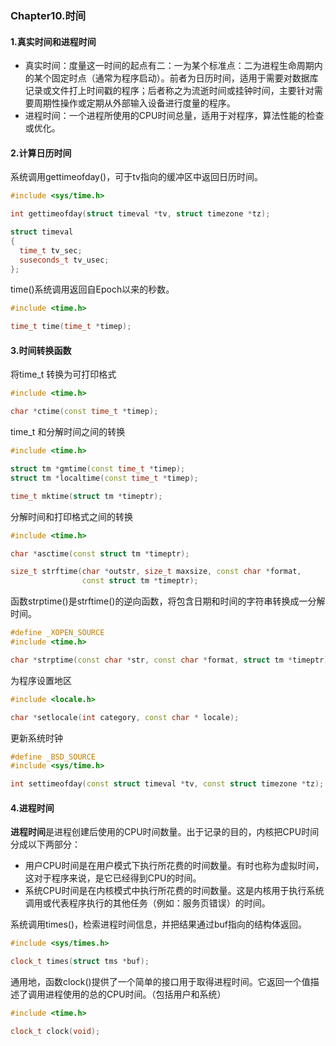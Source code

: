 ### Chapter10.时间

#### 1.真实时间和进程时间

+ 真实时间：度量这一时间的起点有二：一为某个标准点：二为进程生命周期内的某个固定时点（通常为程序启动）。前者为日历时间，适用于需要对数据库记录或文件打上时间戳的程序；后者称之为流逝时间或挂钟时间，主要针对需要周期性操作或定期从外部输入设备进行度量的程序。
+ 进程时间：一个进程所使用的CPU时间总量，适用于对程序，算法性能的检查或优化。



#### 2.计算日历时间

系统调用gettimeofday()，可于tv指向的缓冲区中返回日历时间。

```c++
#include <sys/time.h>

int gettimeofday(struct timeval *tv, struct timezone *tz);

struct timeval
{
  time_t tv_sec;
  suseconds_t tv_usec;
};
```

time()系统调用返回自Epoch以来的秒数。

```c++
#include <time.h>

time_t time(time_t *timep);
```



#### 3.时间转换函数

将time_t 转换为可打印格式

```c++
#include <time.h>

char *ctime(const time_t *timep);
```

time_t 和分解时间之间的转换

```c++
#include <time.h>

struct tm *gmtime(const time_t *timep);
struct tm *localtime(const time_t *timep);

time_t mktime(struct tm *timeptr);
```

分解时间和打印格式之间的转换

```c++
#include <time.h>

char *asctime(const struct tm *timeptr);

size_t strftime(char *outstr, size_t maxsize, const char *format, 
                const struct tm *timeptr);
```

函数strptime()是strftime()的逆向函数，将包含日期和时间的字符串转换成一分解时间。

```c++
#define _XOPEN_SOURCE
#include <time.h>

char *strptime(const char *str, const char *format, struct tm *timeptr);
```

为程序设置地区

```c++
#include <locale.h>

char *setlocale(int category, const char * locale);
```

更新系统时钟

```c++
#define _BSD_SOURCE
#include <sys/time.h>

int settimeofday(const struct timeval *tv, const struct timezone *tz);
```



#### 4.进程时间

**进程时间**是进程创建后使用的CPU时间数量。出于记录的目的，内核把CPU时间分成以下两部分：

+ 用户CPU时间是在用户模式下执行所花费的时间数量。有时也称为虚拟时间，这对于程序来说，是它已经得到CPU的时间。
+ 系统CPU时间是在内核模式中执行所花费的时间数量。这是内核用于执行系统调用或代表程序执行的其他任务（例如：服务页错误）的时间。



系统调用times()，检索进程时间信息，并把结果通过buf指向的结构体返回。

```c++
#include <sys/times.h>

clock_t times(struct tms *buf);
```



通用地，函数clock()提供了一个简单的接口用于取得进程时间。它返回一个值描述了调用进程使用的总的CPU时间。（包括用户和系统）

```c++
#include <time.h>

clock_t clock(void);
```

